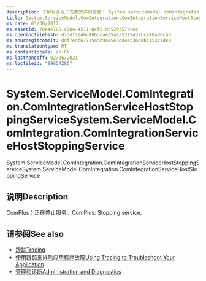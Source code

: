 ```yaml
---
description: 了解有关以下方面的详细信息： System.servicemodel.comintegration。 ComIntegrationServiceHostStoppingService
title: System.ServiceModel.ComIntegration.ComIntegrationServiceHostStoppingService
ms.date: 03/30/2017
ms.assetid: 78e4e780-c784-4511-8cf5-dd5293579cec
ms.openlocfilehash: d33df7e4bc806dcaea5a2a5312437bc410ad0cad
ms.sourcegitcommit: ddf7edb67715a5b9a45e3dd44536dabc153c1de0
ms.translationtype: MT
ms.contentlocale: zh-CN
ms.lasthandoff: 02/06/2021
ms.locfileid: "99654286"
---
```

# <a name="systemservicemodelcomintegrationcomintegrationservicehoststoppingservice"></a><span data-ttu-id="82461-103">System.ServiceModel.ComIntegration.ComIntegrationServiceHostStoppingService</span><span class="sxs-lookup"><span data-stu-id="82461-103">System.ServiceModel.ComIntegration.ComIntegrationServiceHostStoppingService</span></span>

<span data-ttu-id="82461-104">System.ServiceModel.ComIntegration.ComIntegrationServiceHostStoppingService</span><span class="sxs-lookup"><span data-stu-id="82461-104">System.ServiceModel.ComIntegration.ComIntegrationServiceHostStoppingService</span></span>  
  
## <a name="description"></a><span data-ttu-id="82461-105">说明</span><span class="sxs-lookup"><span data-stu-id="82461-105">Description</span></span>  

 <span data-ttu-id="82461-106">ComPlus：正在停止服务。</span><span class="sxs-lookup"><span data-stu-id="82461-106">ComPlus: Stopping service.</span></span>  
  
## <a name="see-also"></a><span data-ttu-id="82461-107">请参阅</span><span class="sxs-lookup"><span data-stu-id="82461-107">See also</span></span>

- [<span data-ttu-id="82461-108">跟踪</span><span class="sxs-lookup"><span data-stu-id="82461-108">Tracing</span></span>](index.md)
- [<span data-ttu-id="82461-109">使用跟踪来排除应用程序故障</span><span class="sxs-lookup"><span data-stu-id="82461-109">Using Tracing to Troubleshoot Your Application</span></span>](using-tracing-to-troubleshoot-your-application.md)
- [<span data-ttu-id="82461-110">管理和诊断</span><span class="sxs-lookup"><span data-stu-id="82461-110">Administration and Diagnostics</span></span>](../index.md)

